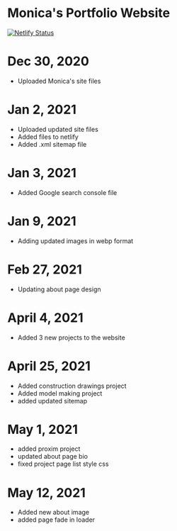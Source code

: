 # Monica's Portfolio Website
[![Netlify Status](https://api.netlify.com/api/v1/badges/65bed4ca-38fe-4232-8d6c-1e32a2bc3c5b/deploy-status)](https://app.netlify.com/sites/monica-beckett/deploys)

# Dec 30, 2020
- Uploaded Monica's site files

# Jan 2, 2021
- Uploaded updated site files
- Added files to netlify
- Added .xml sitemap file

# Jan 3, 2021
- Added Google search console file

# Jan 9, 2021
- Adding updated images in webp format

# Feb 27, 2021
- Updating about page design

# April 4, 2021
- Added 3 new projects to the website

# April 25, 2021
- Added construction drawings project
- Added model making project
- added updated sitemap

# May 1, 2021
- added proxim project
- updated about page bio
- fixed project page list style css

# May 12, 2021
- Added new about image
- added page fade in loader

